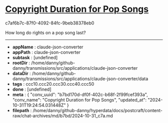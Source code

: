 # [Copyright Duration for Pop Songs](https://claude.ai/chat/b7bd170d-df0f-402c-b68f-2f99fcef393a)

c7af6b7c-87f0-4092-84fc-9beb38378eb0

How long do rights on a pop song last?

---

* **appName** : claude-json-converter
* **appPath** : claude-json-converter
* **subtask** : [undefined]
* **rootDir** : /home/danny/github-danny/transmissions/src/applications/claude-json-converter
* **dataDir** : /home/danny/github-danny/transmissions/src/applications/claude-json-converter/data
* **tags** : ccc10.ccc20.ccc30.ccc40.ccc50
* **done** : [undefined]
* **meta** : {
  "conv_uuid": "b7bd170d-df0f-402c-b68f-2f99fcef393a",
  "conv_name": "Copyright Duration for Pop Songs",
  "updated_at": "2024-10-31T19:24:54.031448Z"
}
* **filepath** : /home/danny/github-danny/hyperdata/docs/postcraft/content-raw/chat-archives/md/b7bd/2024-10-31_c7a.md